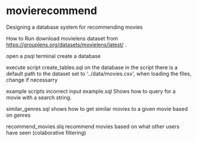 # movierecommend
Designing a database system for recommending movies



How to Run
download movielens dataset from https://grouplens.org/datasets/movielens/latest/ .

open a psql terminal
create a database

execute script create_tables.sql on the database
in the script there is a default path to the dataset set to '../data/movies.csv', when loading the files, change if necessarry


example scripts
incorrect input example.sql
Shows how to query for a movie with a search string.

similar_genres.sql
shows how to get similar movies to a given movie based on genres

recommend_movies.slq
recommend movies based on what other users have seen (colaborative filtering)
